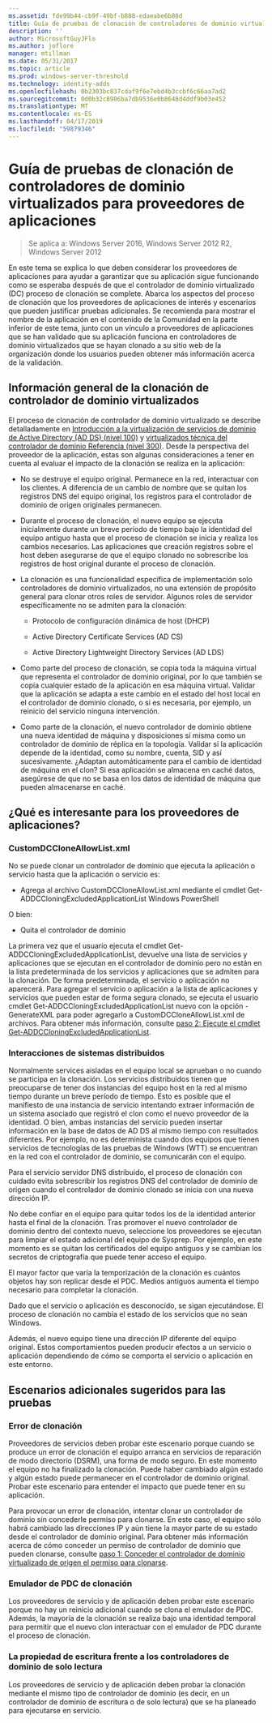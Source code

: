 ```yaml
---
ms.assetid: fde99b44-cb9f-49bf-b888-edaeabe6b88d
title: Guía de pruebas de clonación de controladores de dominio virtualizados para proveedores de aplicaciones
description: ''
author: MicrosoftGuyJFlo
ms.author: joflore
manager: mtillman
ms.date: 05/31/2017
ms.topic: article
ms.prod: windows-server-threshold
ms.technology: identity-adds
ms.openlocfilehash: 0b2303bc837cdaf9f6e7ebd4b3ccbf6c66aa7ad2
ms.sourcegitcommit: 0d0b32c8986ba7db9536e0b8648d4ddf9b03e452
ms.translationtype: MT
ms.contentlocale: es-ES
ms.lasthandoff: 04/17/2019
ms.locfileid: "59879346"
---
```

# <a name="virtualized-domain-controller-cloning-test-guidance-for-application-vendors"></a>Guía de pruebas de clonación de controladores de dominio virtualizados para proveedores de aplicaciones

>Se aplica a: Windows Server 2016, Windows Server 2012 R2, Windows Server 2012

En este tema se explica lo que deben considerar los proveedores de aplicaciones para ayudar a garantizar que su aplicación sigue funcionando como se esperaba después de que el controlador de dominio virtualizado (DC) proceso de clonación se complete. Abarca los aspectos del proceso de clonación que los proveedores de aplicaciones de interés y escenarios que pueden justificar pruebas adicionales. Se recomienda para mostrar el nombre de la aplicación en el contenido de la Comunidad en la parte inferior de este tema, junto con un vínculo a proveedores de aplicaciones que se han validado que su aplicación funciona en controladores de dominio virtualizados que se hayan clonado a su sitio web de la organización donde los usuarios pueden obtener más información acerca de la validación.  
  
## <a name="overview-of-virtualized-dc-cloning"></a>Información general de la clonación de controlador de dominio virtualizados  
El proceso de clonación de controlador de dominio virtualizado se describe detalladamente en [Introducción a la virtualización de servicios de dominio de Active Directory (AD DS) (nivel 100)](https://technet.microsoft.com/library/hh831734.aspx) y [virtualizados técnica del controlador de dominio Referencia (nivel 300)](https://technet.microsoft.com/library/jj574214.aspx). Desde la perspectiva del proveedor de la aplicación, estas son algunas consideraciones a tener en cuenta al evaluar el impacto de la clonación se realiza en la aplicación:  
  
-   No se destruye el equipo original. Permanece en la red, interactuar con los clientes. A diferencia de un cambio de nombre que se quitan los registros DNS del equipo original, los registros para el controlador de dominio de origen originales permanecen.  
  
-   Durante el proceso de clonación, el nuevo equipo se ejecuta inicialmente durante un breve período de tiempo bajo la identidad del equipo antiguo hasta que el proceso de clonación se inicia y realiza los cambios necesarios. Las aplicaciones que creación registros sobre el host deben asegurarse de que el equipo clonado no sobrescribe los registros de host original durante el proceso de clonación.  
  
-   La clonación es una funcionalidad específica de implementación solo controladores de dominio virtualizados, no una extensión de propósito general para clonar otros roles de servidor. Algunos roles de servidor específicamente no se admiten para la clonación:  
  
    -   Protocolo de configuración dinámica de host (DHCP)  
  
    -   Active Directory Certificate Services (AD CS)  
  
    -   Active Directory Lightweight Directory Services (AD LDS)  
  
-   Como parte del proceso de clonación, se copia toda la máquina virtual que representa el controlador de dominio original, por lo que también se copia cualquier estado de la aplicación en esa máquina virtual. Validar que la aplicación se adapta a este cambio en el estado del host local en el controlador de dominio clonado, o si es necesaria, por ejemplo, un reinicio del servicio ninguna intervención.  
  
-   Como parte de la clonación, el nuevo controlador de dominio obtiene una nueva identidad de máquina y disposiciones sí misma como un controlador de dominio de réplica en la topología. Validar si la aplicación depende de la identidad, como su nombre, cuenta, SID y así sucesivamente. ¿Adaptan automáticamente para el cambio de identidad de máquina en el clon? Si esa aplicación se almacena en caché datos, asegúrese de que no se basa en los datos de identidad de máquina que pueden almacenarse en caché.  
  
## <a name="what-is-interesting-for-application-vendors"></a>¿Qué es interesante para los proveedores de aplicaciones?  
  
### <a name="customdccloneallowlistxml"></a>CustomDCCloneAllowList.xml  
No se puede clonar un controlador de dominio que ejecuta la aplicación o servicio hasta que la aplicación o servicio es:  
  
-   Agrega al archivo CustomDCCloneAllowList.xml mediante el cmdlet Get-ADDCCloningExcludedApplicationList Windows PowerShell  
  
O bien:  
  
-   Quita el controlador de dominio  
  
La primera vez que el usuario ejecuta el cmdlet Get-ADDCCloningExcludedApplicationList, devuelve una lista de servicios y aplicaciones que se ejecutan en el controlador de dominio pero no están en la lista predeterminada de los servicios y aplicaciones que se admiten para la clonación. De forma predeterminada, el servicio o aplicación no aparecerá. Para agregar el servicio o aplicación a la lista de aplicaciones y servicios que pueden estar de forma segura clonado, se ejecuta el usuario cmdlet Get-ADDCCloningExcludedApplicationList nuevo con la opción - GenerateXML para poder agregarlo a CustomDCCloneAllowList.xml de archivos. Para obtener más información, consulte [paso 2: Ejecute el cmdlet Get-ADDCCloningExcludedApplicationList](https://technet.microsoft.com/library/hh831734.aspx#bkmk6_run_get_addccloningexcludedapplicationlist_cmdlet).  
  
### <a name="distributed-system-interactions"></a>Interacciones de sistemas distribuidos  
Normalmente services aisladas en el equipo local se aprueban o no cuando se participa en la clonación. Los servicios distribuidos tienen que preocuparse de tener dos instancias del equipo host en la red al mismo tiempo durante un breve período de tiempo. Esto es posible que el manifiesto de una instancia de servicio intentando extraer información de un sistema asociado que registró el clon como el nuevo proveedor de la identidad. O bien, ambas instancias del servicio pueden insertar información en la base de datos de AD DS al mismo tiempo con resultados diferentes. Por ejemplo, no es determinista cuando dos equipos que tienen servicios de tecnologías de las pruebas de Windows (WTT) se encuentran en la red con el controlador de dominio, se comunicarán con el equipo.  
  
Para el servicio servidor DNS distribuido, el proceso de clonación con cuidado evita sobrescribir los registros DNS del controlador de dominio de origen cuando el controlador de dominio clonado se inicia con una nueva dirección IP.  
  
No debe confiar en el equipo para quitar todos los de la identidad anterior hasta el final de la clonación. Tras promover el nuevo controlador de dominio dentro del contexto nuevo, seleccione los proveedores se ejecutan para limpiar el estado adicional del equipo de Sysprep. Por ejemplo, en este momento es se quitan los certificados del equipo antiguos y se cambian los secretos de criptografía que puede tener acceso el equipo.  
  
El mayor factor que varía la temporización de la clonación es cuántos objetos hay son replicar desde el PDC. Medios antiguos aumenta el tiempo necesario para completar la clonación.  
  
Dado que el servicio o aplicación es desconocido, se sigan ejecutándose. El proceso de clonación no cambia el estado de los servicios que no sean Windows.  
  
Además, el nuevo equipo tiene una dirección IP diferente del equipo original. Estos comportamientos pueden producir efectos a un servicio o aplicación dependiendo de cómo se comporta el servicio o aplicación en este entorno.  
  
## <a name="additional-scenarios-suggested-for-testing"></a>Escenarios adicionales sugeridos para las pruebas  
  
### <a name="cloning-failure"></a>Error de clonación  
Proveedores de servicios deben probar este escenario porque cuando se produce un error de clonación el equipo arranca en servicios de reparación de modo directorio (DSRM), una forma de modo seguro. En este momento el equipo no ha finalizado la clonación. Puede haber cambiado algún estado y algún estado puede permanecer en el controlador de dominio original. Probar este escenario para entender el impacto que puede tener en su aplicación.  
  
Para provocar un error de clonación, intentar clonar un controlador de dominio sin concederle permiso para clonarse. En este caso, el equipo sólo habrá cambiado las direcciones IP y aún tiene la mayor parte de su estado desde el controlador de dominio original. Para obtener más información acerca de cómo conceder un permiso de controlador de dominio que pueden clonarse, consulte [paso 1: Conceder el controlador de dominio virtualizado de origen el permiso para clonarse](https://technet.microsoft.com/library/hh831734.aspx#bkmk4_grant_source).  
  
### <a name="pdc-emulator-cloning"></a>Emulador de PDC de clonación  
Los proveedores de servicio y de aplicación deben probar este escenario porque no hay un reinicio adicional cuando se clona el emulador de PDC. Además, la mayoría de la clonación se realiza bajo una identidad temporal para permitir que el nuevo clon interactuar con el emulador de PDC durante el proceso de clonación.  
  
### <a name="writable-versus-read-only-domain-controllers"></a>La propiedad de escritura frente a los controladores de dominio de solo lectura  
Los proveedores de servicio y de aplicación deben probar la clonación mediante el mismo tipo de controlador de dominio (es decir, en un controlador de dominio de escritura o de solo lectura) que se ha planeado para ejecutarse en servicio.  
  


